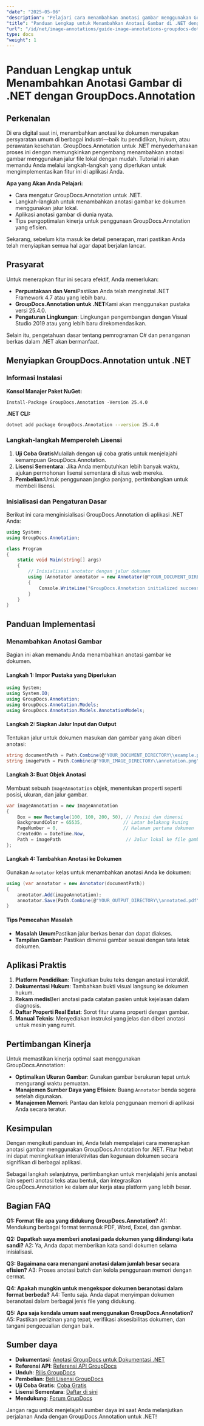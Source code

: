```yaml
---
"date": "2025-05-06"
"description": "Pelajari cara menambahkan anotasi gambar menggunakan GroupDocs.Annotation for .NET. Sempurnakan dokumen dalam industri pendidikan, hukum, dan perawatan kesehatan."
"title": "Panduan Lengkap untuk Menambahkan Anotasi Gambar di .NET dengan GroupDocs.Annotation"
"url": "/id/net/image-annotations/guide-image-annotations-groupdocs-dotnet/"
type: docs
"weight": 1
---
```


# Panduan Lengkap untuk Menambahkan Anotasi Gambar di .NET dengan GroupDocs.Annotation

## Perkenalan

Di era digital saat ini, menambahkan anotasi ke dokumen merupakan persyaratan umum di berbagai industri—baik itu pendidikan, hukum, atau perawatan kesehatan. GroupDocs.Annotation untuk .NET menyederhanakan proses ini dengan memungkinkan pengembang menambahkan anotasi gambar menggunakan jalur file lokal dengan mudah. Tutorial ini akan memandu Anda melalui langkah-langkah yang diperlukan untuk mengimplementasikan fitur ini di aplikasi Anda.

**Apa yang Akan Anda Pelajari:**
- Cara mengatur GroupDocs.Annotation untuk .NET.
- Langkah-langkah untuk menambahkan anotasi gambar ke dokumen menggunakan jalur lokal.
- Aplikasi anotasi gambar di dunia nyata.
- Tips pengoptimalan kinerja untuk penggunaan GroupDocs.Annotation yang efisien.

Sekarang, sebelum kita masuk ke detail penerapan, mari pastikan Anda telah menyiapkan semua hal agar dapat berjalan lancar.

## Prasyarat

Untuk menerapkan fitur ini secara efektif, Anda memerlukan:
- **Perpustakaan dan Versi**Pastikan Anda telah menginstal .NET Framework 4.7 atau yang lebih baru.
- **GroupDocs.Annotation untuk .NET**Kami akan menggunakan pustaka versi 25.4.0.
- **Pengaturan Lingkungan**: Lingkungan pengembangan dengan Visual Studio 2019 atau yang lebih baru direkomendasikan.

Selain itu, pengetahuan dasar tentang pemrograman C# dan penanganan berkas dalam .NET akan bermanfaat.

## Menyiapkan GroupDocs.Annotation untuk .NET

### Informasi Instalasi

**Konsol Manajer Paket NuGet:**
```shell
Install-Package GroupDocs.Annotation -Version 25.4.0
```

**.NET CLI:**
```bash
dotnet add package GroupDocs.Annotation --version 25.4.0
```

### Langkah-langkah Memperoleh Lisensi

1. **Uji Coba Gratis**Mulailah dengan uji coba gratis untuk menjelajahi kemampuan GroupDocs.Annotation.
2. **Lisensi Sementara**: Jika Anda membutuhkan lebih banyak waktu, ajukan permohonan lisensi sementara di situs web mereka.
3. **Pembelian**:Untuk penggunaan jangka panjang, pertimbangkan untuk membeli lisensi.

### Inisialisasi dan Pengaturan Dasar

Berikut ini cara menginisialisasi GroupDocs.Annotation di aplikasi .NET Anda:

```csharp
using System;
using GroupDocs.Annotation;

class Program
{
    static void Main(string[] args)
    {
        // Inisialisasi anotator dengan jalur dokumen
        using (Annotator annotator = new Annotator(@"YOUR_DOCUMENT_DIRECTORY\\example.pdf"))
        {
            Console.WriteLine("GroupDocs.Annotation initialized successfully.");
        }
    }
}
```

## Panduan Implementasi

### Menambahkan Anotasi Gambar

Bagian ini akan memandu Anda menambahkan anotasi gambar ke dokumen.

#### Langkah 1: Impor Pustaka yang Diperlukan

```csharp
using System;
using System.IO;
using GroupDocs.Annotation;
using GroupDocs.Annotation.Models;
using GroupDocs.Annotation.Models.AnnotationModels;
```

#### Langkah 2: Siapkan Jalur Input dan Output

Tentukan jalur untuk dokumen masukan dan gambar yang akan diberi anotasi:

```csharp
string documentPath = Path.Combine(@"YOUR_DOCUMENT_DIRECTORY\\example.pdf");
string imagePath = Path.Combine(@"YOUR_IMAGE_DIRECTORY\\annotation.png");
```

#### Langkah 3: Buat Objek Anotasi

Membuat sebuah `ImageAnnotation` objek, menentukan properti seperti posisi, ukuran, dan jalur gambar.

```csharp
var imageAnnotation = new ImageAnnotation
{
    Box = new Rectangle(100, 100, 200, 50), // Posisi dan dimensi
    BackgroundColor = 65535,               // Latar belakang kuning
    PageNumber = 0,                        // Halaman pertama dokumen
    CreatedOn = DateTime.Now,
    Path = imagePath                        // Jalur lokal ke file gambar
};
```

#### Langkah 4: Tambahkan Anotasi ke Dokumen

Gunakan `Annotator` kelas untuk menambahkan anotasi Anda ke dokumen:

```csharp
using (var annotator = new Annotator(documentPath))
{
    annotator.Add(imageAnnotation);
    annotator.Save(Path.Combine(@"YOUR_OUTPUT_DIRECTORY\\annotated.pdf"));
}
```

#### Tips Pemecahan Masalah
- **Masalah Umum**Pastikan jalur berkas benar dan dapat diakses.
- **Tampilan Gambar**: Pastikan dimensi gambar sesuai dengan tata letak dokumen.

## Aplikasi Praktis

1. **Platform Pendidikan**: Tingkatkan buku teks dengan anotasi interaktif.
2. **Dokumentasi Hukum**: Tambahkan bukti visual langsung ke dokumen hukum.
3. **Rekam medis**Beri anotasi pada catatan pasien untuk kejelasan dalam diagnosis.
4. **Daftar Properti Real Estat**: Sorot fitur utama properti dengan gambar.
5. **Manual Teknis**: Menyediakan instruksi yang jelas dan diberi anotasi untuk mesin yang rumit.

## Pertimbangan Kinerja

Untuk memastikan kinerja optimal saat menggunakan GroupDocs.Annotation:
- **Optimalkan Ukuran Gambar**: Gunakan gambar berukuran tepat untuk mengurangi waktu pemuatan.
- **Manajemen Sumber Daya yang Efisien**: Buang `Annotator` benda segera setelah digunakan.
- **Manajemen Memori**: Pantau dan kelola penggunaan memori di aplikasi Anda secara teratur.

## Kesimpulan

Dengan mengikuti panduan ini, Anda telah mempelajari cara menerapkan anotasi gambar menggunakan GroupDocs.Annotation for .NET. Fitur hebat ini dapat meningkatkan interaktivitas dan kegunaan dokumen secara signifikan di berbagai aplikasi. 

Sebagai langkah selanjutnya, pertimbangkan untuk menjelajahi jenis anotasi lain seperti anotasi teks atau bentuk, dan integrasikan GroupDocs.Annotation ke dalam alur kerja atau platform yang lebih besar.

## Bagian FAQ

**Q1: Format file apa yang didukung GroupDocs.Annotation?**
A1: Mendukung berbagai format termasuk PDF, Word, Excel, dan gambar.

**Q2: Dapatkah saya memberi anotasi pada dokumen yang dilindungi kata sandi?**
A2: Ya, Anda dapat memberikan kata sandi dokumen selama inisialisasi.

**Q3: Bagaimana cara menangani anotasi dalam jumlah besar secara efisien?**
A3: Proses anotasi batch dan kelola penggunaan memori dengan cermat.

**Q4: Apakah mungkin untuk mengekspor dokumen beranotasi dalam format berbeda?**
A4: Tentu saja. Anda dapat menyimpan dokumen beranotasi dalam berbagai jenis file yang didukung.

**Q5: Apa saja kendala umum saat menggunakan GroupDocs.Annotation?**
A5: Pastikan perizinan yang tepat, verifikasi aksesibilitas dokumen, dan tangani pengecualian dengan baik.

## Sumber daya

- **Dokumentasi**: [Anotasi GroupDocs untuk Dokumentasi .NET](https://docs.groupdocs.com/annotation/net/)
- **Referensi API**: [Referensi API GroupDocs](https://reference.groupdocs.com/annotation/net/)
- **Unduh**: [Rilis GroupDocs](https://releases.groupdocs.com/annotation/net/)
- **Pembelian**: [Beli Lisensi GroupDocs](https://purchase.groupdocs.com/buy)
- **Uji Coba Gratis**: [Coba Gratis](https://releases.groupdocs.com/annotation/net/)
- **Lisensi Sementara**: [Daftar di sini](https://purchase.groupdocs.com/temporary-license/)
- **Mendukung**: [Forum GrupDocs](https://forum.groupdocs.com/c/annotation/) 

Jangan ragu untuk menjelajahi sumber daya ini saat Anda melanjutkan perjalanan Anda dengan GroupDocs.Annotation untuk .NET!